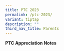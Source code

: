 ```yaml
---
title: PTC 2023
permalink: /ptc-2023/
variant: tiptap
description: ""
third_nav_title: Parents
---
```

<p><strong>PTC Appreciation Notes</strong>
</p>